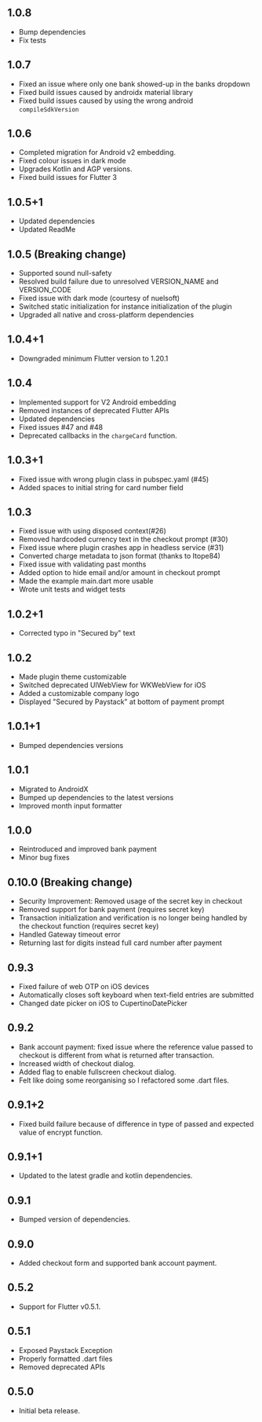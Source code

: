 ## 1.0.8
* Bump dependencies
* Fix tests

## 1.0.7
* Fixed an issue where only one bank showed-up in the banks dropdown
* Fixed build issues caused by androidx material library
* Fixed build issues caused by using the wrong android `compileSdkVersion`

## 1.0.6
* Completed migration for Android v2 embedding.
* Fixed colour issues in dark mode
* Upgrades Kotlin and AGP versions.
* Fixed build issues for Flutter 3

## 1.0.5+1
* Updated dependencies
* Updated ReadMe

## 1.0.5 (Breaking change)
* Supported sound null-safety
* Resolved build failure due to unresolved VERSION_NAME and VERSION_CODE
* Fixed issue with dark mode (courtesy of nuelsoft)
* Switched static initialization for instance initialization of the plugin
* Upgraded all native and cross-platform dependencies


## 1.0.4+1
* Downgraded minimum Flutter version to 1.20.1

## 1.0.4
* Implemented support for V2 Android embedding
* Removed instances of deprecated Flutter APIs
* Updated dependencies
* Fixed issues #47 and #48
* Deprecated callbacks in the `chargeCard` function.


## 1.0.3+1
* Fixed issue with wrong plugin class in pubspec.yaml (#45)
* Added spaces to initial string for card number field


## 1.0.3
* Fixed issue with using disposed context(#26)
* Removed hardcoded currency text in the checkout prompt (#30)
* Fixed issue where plugin crashes app in headless service (#31)
* Converted charge metadata to json format (thanks to Itope84)
* Fixed issue with validating past months
* Added option to hide email and/or amount in checkout prompt
* Made the example main.dart more usable
* Wrote unit tests and widget tests

## 1.0.2+1

* Corrected typo in "Secured by" text

## 1.0.2

* Made plugin theme customizable
* Switched deprecated UIWebView for WKWebView for iOS
* Added a customizable company logo
* Displayed "Secured by Paystack" at bottom of payment prompt

## 1.0.1+1

* Bumped dependencies versions


## 1.0.1

* Migrated to AndroidX
* Bumped up dependencies to the latest versions
* Improved month input formatter


## 1.0.0

* Reintroduced and improved bank payment
* Minor bug fixes

## 0.10.0 (Breaking change)

* Security Improvement: Removed usage of the secret key in checkout
* Removed support for bank payment (requires secret key)
* Transaction initialization and verification is no longer being handled by the checkout function (requires secret key)
* Handled Gateway timeout error
* Returning last for digits instead full card number after payment

## 0.9.3

* Fixed failure of web OTP on iOS devices
* Automatically closes soft keyboard when text-field entries are submitted
* Changed date picker on iOS to CupertinoDatePicker

## 0.9.2

* Bank account payment: fixed issue where the reference value passed to checkout is different from what is returned after transaction.
* Increased width of checkout dialog.
* Added flag to enable fullscreen checkout dialog.
* Felt like doing some reorganising so I refactored some .dart files.

## 0.9.1+2

* Fixed build failure because of difference in type of passed and expected value of encrypt function.

## 0.9.1+1

* Updated to the latest gradle and kotlin dependencies.

## 0.9.1

* Bumped version of dependencies.

## 0.9.0

* Added checkout form and supported bank account payment.

## 0.5.2

* Support for Flutter v0.5.1.

## 0.5.1

* Exposed Paystack Exception
* Properly formatted .dart files
* Removed deprecated APIs

## 0.5.0

* Initial beta release.
